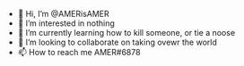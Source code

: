 - 👋 Hi, I’m @AMERisAMER
- 👀 I’m interested in nothing 
- 🌱 I’m currently learning how to kill someone, or tie a noose
- 💞️ I’m looking to collaborate on taking ovewr the world
- 📫 How to reach me AMER#6878

<!---
AMERisAMER/AMERisAMER is a ✨ special ✨ repository because its `README.md` (this file) appears on your GitHub profile.
You can click the Preview link to take a look at your changes.
--->

